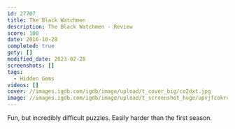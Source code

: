 ```yaml
---
id: 27707
title: The Black Watchmen
description: The Black Watchmen - Review
score: 100
date: 2016-10-28
completed: true
goty: []
modified_date: 2023-02-28
screenshots: []
tags:
  - Hidden Gems
videos: []
cover: //images.igdb.com/igdb/image/upload/t_cover_big/co2dxt.jpg
image: //images.igdb.com/igdb/image/upload/t_screenshot_huge/upvjfcokrceywfertosp.jpg
---
```

Fun, but incredibly difficult puzzles. Easily harder than the first season.